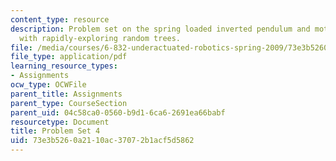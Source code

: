 ```yaml
---
content_type: resource
description: Problem set on the spring loaded inverted pendulum and motion planning
  with rapidly-exploring random trees.
file: /media/courses/6-832-underactuated-robotics-spring-2009/73e3b5260a2110ac37072b1acf5d5862_MIT6_832s09_pset04.pdf
file_type: application/pdf
learning_resource_types:
- Assignments
ocw_type: OCWFile
parent_title: Assignments
parent_type: CourseSection
parent_uid: 04c58ca0-0560-b9d1-6ca6-2691ea66babf
resourcetype: Document
title: Problem Set 4
uid: 73e3b526-0a21-10ac-3707-2b1acf5d5862
---
```

